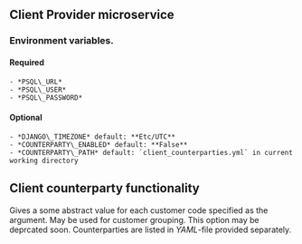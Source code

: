 ## Client Provider microservice

### Environment variables.

#### Required

    - *PSQL\_URL*
    - *PSQL\_USER*
    - *PSQL\_PASSWORD*

#### Optional
    - *DJANGO\_TIMEZONE* default: **Etc/UTC**
    - *COUNTERPARTY\_ENABLED* default: **False**
    - *COUNTERPARTY\_PATH* default: `client_counterparties.yml` in current working directory

## Client counterparty functionality

Gives a some abstract value for each customer code specified as the argument. May be used for customer grouping.
This option may be deprcated soon.
Counterparties are listed in *YAML*-file provided separately.
